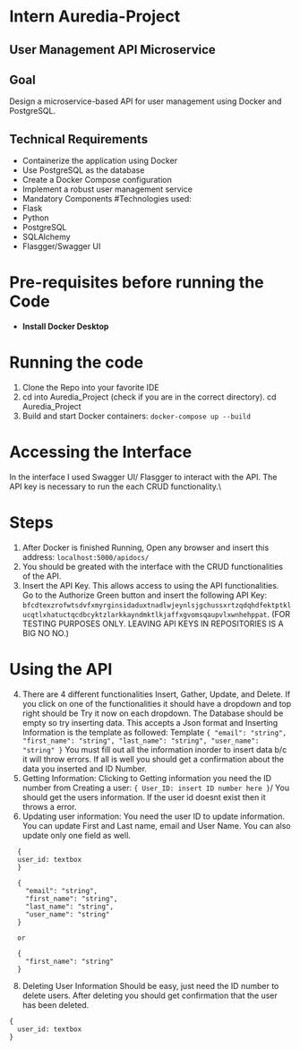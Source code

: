 # Intern Auredia-Project

## User Management API Microservice

## Goal
Design a microservice-based API for user management using Docker and PostgreSQL. 

## Technical Requirements
* Containerize the application using Docker 
* Use PostgreSQL as the database 
* Create a Docker Compose configuration 
* Implement a robust user management service 
* Mandatory Components
#Technologies used:
* Flask
* Python
* PostgreSQL
* SQLAlchemy
* Flasgger/Swagger UI

# Pre-requisites before running the Code
* **Install Docker Desktop**

# Running the code
1. Clone the Repo into your favorite IDE
2. cd into Auredia_Project (check if you are in the correct directory). cd Auredia_Project
3. Build and start Docker containers: ``docker-compose up --build``

# Accessing the Interface
In the interface I used Swagger UI/ Flasgger to interact with the API. The API key is necessary to run the each CRUD functionality.\
# Steps
1. After Docker is finished Running, Open any browser and insert this address: ``localhost:5000/apidocs/``
2. You should be greated with the interface with the CRUD functionalities of the API.
3. Insert the API Key. This allows access to using the API functionalities. Go to the Authorize Green button and insert the following API Key: ``bfcdtexzrofwtsdvfxmyrginsidaduxtnadlwjeynlsjgchussxrtzqdqhdfektptklucqtlxhatuctqcdbcyktzlarkkayndmktlkjaffxgvomsqaupvlxwnhehppat``. (FOR TESTING PURPOSES ONLY. LEAVING API KEYS IN REPOSITORIES IS A BIG NO NO.)
# Using the API
4. There are 4 different functionalities Insert, Gather, Update, and Delete. If you click on one of the functionalities it should have a dropdown and top right should be Try it now on each dropdown. The Database should be empty so try inserting data. This accepts a Json format and Inserting Information is the template as followed:
Template
``{
  "email": "string",
  "first_name": "string",
  "last_name": "string",
  "user_name": "string"
}``
You must fill out all the information inorder to insert data b/c it will throw errors.
If all is well you should get a confirmation about the data you inserted and ID Number.
6. Getting Information:
   Clicking to Getting information you need the ID number from Creating a user:
   ``{
   User_ID: insert ID number here
   }``/ You should get the users information. If the user id doesnt exist then it throws a error.
7. Updating user information: You need the user ID to update information. You can update First and Last name, email and User Name. You can also update only one field as well.

```
  {
  user_id: textbox
  }
  
  {
    "email": "string",
    "first_name": "string",
    "last_name": "string",
    "user_name": "string"
  }
  
  or 
  
  {
    "first_name": "string"
  }
```
8. Deleting User Information
Should be easy, just need the ID number to delete users. After deleting you should get confirmation that the user has been deleted.
```
{
  user_id: textbox
}
```









